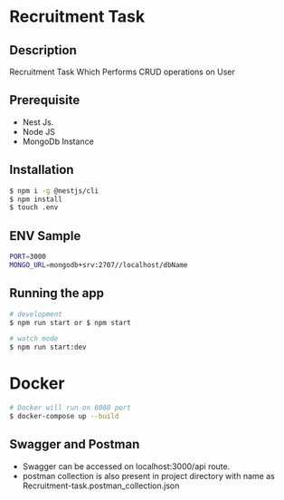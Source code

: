 # Recruitment Task

## Description

Recruitment Task Which Performs CRUD operations on User

## Prerequisite

- Nest Js.
- Node JS
- MongoDb Instance

## Installation

```bash
$ npm i -g @nestjs/cli
$ npm install
$ touch .env
```

## ENV Sample 
```bash
PORT=3000
MONGO_URL=mongodb+srv:2707//localhost/dbName

```

## Running the app

```bash
# development
$ npm run start or $ npm start

# watch mode
$ npm run start:dev
```


# Docker

```bash
# Docker will run on 8080 port
$ docker-compose up --build

```

## Swagger and Postman

- Swagger can be accessed on localhost:3000/api route.          
- postman collection is also present in project directory with name as Recruitment-task.postman_collection.json
